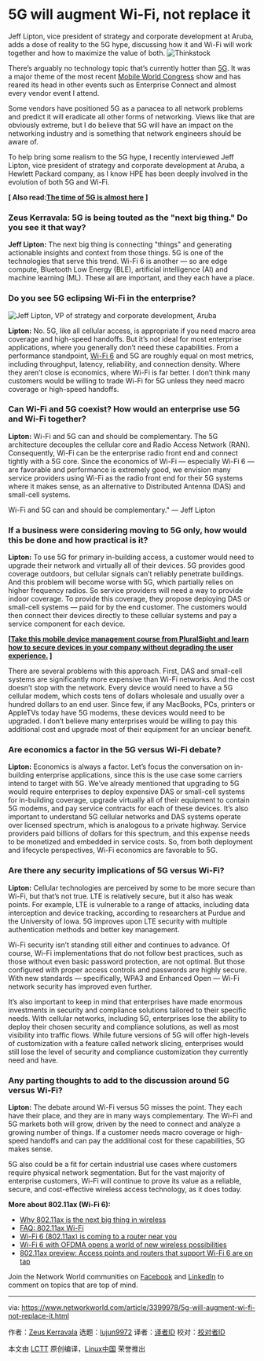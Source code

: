 [#]: collector: (lujun9972)
[#]: translator: ( )
[#]: reviewer: ( )
[#]: publisher: ( )
[#]: url: ( )
[#]: subject: (5G will augment Wi-Fi, not replace it)
[#]: via: (https://www.networkworld.com/article/3399978/5g-will-augment-wi-fi-not-replace-it.html)
[#]: author: (Zeus Kerravala https://www.networkworld.com/author/Zeus-Kerravala/)

5G will augment Wi-Fi, not replace it
======
Jeff Lipton, vice president of strategy and corporate development at Aruba, adds a dose of reality to the 5G hype, discussing how it and Wi-Fi will work together and how to maximize the value of both.
![Thinkstock][1]

There’s arguably no technology topic that’s currently hotter than [5G][2]. It was a major theme of the most recent [Mobile World Congress][3] show and has reared its head in other events such as Enterprise Connect and almost every vendor event I attend.

Some vendors have positioned 5G as a panacea to all network problems and predict it will eradicate all other forms of networking. Views like that are obviously extreme, but I do believe that 5G will have an impact on the networking industry and is something that network engineers should be aware of.

To help bring some realism to the 5G hype, I recently interviewed Jeff Lipton, vice president of strategy and corporate development at Aruba, a Hewlett Packard company, as I know HPE has been deeply involved in the evolution of both 5G and Wi-Fi.

**[ Also read:[The time of 5G is almost here][3] ]**

### Zeus Kerravala: 5G is being touted as the "next big thing." Do you see it that way?

**Jeff Lipton:** The next big thing is connecting "things" and generating actionable insights and context from those things. 5G is one of the technologies that serve this trend. Wi-Fi 6 is another — so are edge compute, Bluetooth Low Energy (BLE), artificial intelligence (AI) and machine learning (ML). These all are important, and they each have a place.

### Do you see 5G eclipsing Wi-Fi in the enterprise?

![Jeff Lipton, VP of strategy and corporate development, Aruba][4]

**Lipton:** No. 5G, like all cellular access, is appropriate if you need macro area coverage and high-speed handoffs. But it’s not ideal for most enterprise applications, where you generally don’t need these capabilities. From a performance standpoint, [Wi-Fi 6][5] and 5G are roughly equal on most metrics, including throughput, latency, reliability, and connection density. Where they aren’t close is economics, where Wi-Fi is far better. I don’t think many customers would be willing to trade Wi-Fi for 5G unless they need macro coverage or high-speed handoffs.

### Can Wi-Fi and 5G coexist? How would an enterprise use 5G and Wi-Fi together?

**Lipton:** Wi-Fi and 5G can and should be complementary. The 5G architecture decouples the cellular core and Radio Access Network (RAN). Consequently, Wi-Fi can be the enterprise radio front end and connect tightly with a 5G core. Since the economics of Wi-Fi — especially Wi-Fi 6 — are favorable and performance is extremely good, we envision many service providers using Wi-Fi as the radio front end for their 5G systems where it makes sense, as an alternative to Distributed Antenna (DAS) and small-cell systems.

Wi-Fi and 5G can and should be complementary." — Jeff Lipton

### If a business were considering moving to 5G only, how would this be done and how practical is it?

**Lipton:** To use 5G for primary in-building access, a customer would need to upgrade their network and virtually all of their devices. 5G provides good coverage outdoors, but cellular signals can’t reliably penetrate buildings. And this problem will become worse with 5G, which partially relies on higher frequency radios. So service providers will need a way to provide indoor coverage. To provide this coverage, they propose deploying DAS or small-cell systems — paid for by the end customer. The customers would then connect their devices directly to these cellular systems and pay a service component for each device.

**[[Take this mobile device management course from PluralSight and learn how to secure devices in your company without degrading the user experience.][6] ]**

There are several problems with this approach. First, DAS and small-cell systems are significantly more expensive than Wi-Fi networks. And the cost doesn’t stop with the network. Every device would need to have a 5G cellular modem, which costs tens of dollars wholesale and usually over a hundred dollars to an end user. Since few, if any MacBooks, PCs, printers or AppleTVs today have 5G modems, these devices would need to be upgraded. I don’t believe many enterprises would be willing to pay this additional cost and upgrade most of their equipment for an unclear benefit.

### Are economics a factor in the 5G versus Wi-Fi debate?

**Lipton:** Economics is always a factor. Let’s focus the conversation on in-building enterprise applications, since this is the use case some carriers intend to target with 5G. We’ve already mentioned that upgrading to 5G would require enterprises to deploy expensive DAS or small-cell systems for in-building coverage, upgrade virtually all of their equipment to contain 5G modems, and pay service contracts for each of these devices. It’s also important to understand 5G cellular networks and DAS systems operate over licensed spectrum, which is analogous to a private highway. Service providers paid billions of dollars for this spectrum, and this expense needs to be monetized and embedded in service costs. So, from both deployment and lifecycle perspectives, Wi-Fi economics are favorable to 5G.

### Are there any security implications of 5G versus Wi-Fi?

**Lipton:** Cellular technologies are perceived by some to be more secure than Wi-Fi, but that’s not true. LTE is relatively secure, but it also has weak points. For example, LTE is vulnerable to a range of attacks, including data interception and device tracking, according to researchers at Purdue and the University of Iowa. 5G improves upon LTE security with multiple authentication methods and better key management.

Wi-Fi security isn’t standing still either and continues to advance. Of course, Wi-Fi implementations that do not follow best practices, such as those without even basic password protection, are not optimal. But those configured with proper access controls and passwords are highly secure. With new standards — specifically, WPA3 and Enhanced Open — Wi-Fi network security has improved even further.

It’s also important to keep in mind that enterprises have made enormous investments in security and compliance solutions tailored to their specific needs. With cellular networks, including 5G, enterprises lose the ability to deploy their chosen security and compliance solutions, as well as most visibility into traffic flows. While future versions of 5G will offer high-levels of customization with a feature called network slicing, enterprises would still lose the level of security and compliance customization they currently need and have.

### Any parting thoughts to add to the discussion around 5G versus Wi-Fi?

**Lipton:** The debate around Wi-Fi versus 5G misses the point. They each have their place, and they are in many ways complementary. The Wi-Fi and 5G markets both will grow, driven by the need to connect and analyze a growing number of things. If a customer needs macro coverage or high-speed handoffs and can pay the additional cost for these capabilities, 5G makes sense.

5G also could be a fit for certain industrial use cases where customers require physical network segmentation. But for the vast majority of enterprise customers, Wi-Fi will continue to prove its value as a reliable, secure, and cost-effective wireless access technology, as it does today.

**More about 802.11ax (Wi-Fi 6):**

  * [Why 802.11ax is the next big thing in wireless][7]
  * [FAQ: 802.11ax Wi-Fi][8]
  * [Wi-Fi 6 (802.11ax) is coming to a router near you][9]
  * [Wi-Fi 6 with OFDMA opens a world of new wireless possibilities][10]
  * [802.11ax preview: Access points and routers that support Wi-Fi 6 are on tap][11]



Join the Network World communities on [Facebook][12] and [LinkedIn][13] to comment on topics that are top of mind.

--------------------------------------------------------------------------------

via: https://www.networkworld.com/article/3399978/5g-will-augment-wi-fi-not-replace-it.html

作者：[Zeus Kerravala][a]
选题：[lujun9972][b]
译者：[译者ID](https://github.com/译者ID)
校对：[校对者ID](https://github.com/校对者ID)

本文由 [LCTT](https://github.com/LCTT/TranslateProject) 原创编译，[Linux中国](https://linux.cn/) 荣誉推出

[a]: https://www.networkworld.com/author/Zeus-Kerravala/
[b]: https://github.com/lujun9972
[1]: https://images.idgesg.net/images/article/2019/05/wireless_connection_speed_connectivity_bars_cell_tower_5g_by_thinkstock-100796921-large.jpg
[2]: https://www.networkworld.com/article/3203489/what-is-5g-how-is-it-better-than-4g.html
[3]: https://www.networkworld.com/article/3354477/mobile-world-congress-the-time-of-5g-is-almost-here.html
[4]: https://images.idgesg.net/images/article/2019/06/headshot_jlipton_aruba-100798360-small.jpg
[5]: https://www.networkworld.com/article/3215907/why-80211ax-is-the-next-big-thing-in-wi-fi.html
[6]: https://pluralsight.pxf.io/c/321564/424552/7490?u=https%3A%2F%2Fwww.pluralsight.com%2Fcourses%2Fmobile-device-management-big-picture
[7]: https://www.networkworld.com/article/3215907/mobile-wireless/why-80211ax-is-the-next-big-thing-in-wi-fi.html
[8]: https://%20https//www.networkworld.com/article/3048196/mobile-wireless/faq-802-11ax-wi-fi.html
[9]: https://www.networkworld.com/article/3311921/mobile-wireless/wi-fi-6-is-coming-to-a-router-near-you.html
[10]: https://www.networkworld.com/article/3332018/wi-fi/wi-fi-6-with-ofdma-opens-a-world-of-new-wireless-possibilities.html
[11]: https://www.networkworld.com/article/3309439/mobile-wireless/80211ax-preview-access-points-and-routers-that-support-the-wi-fi-6-protocol-on-tap.html
[12]: https://www.facebook.com/NetworkWorld/
[13]: https://www.linkedin.com/company/network-world
